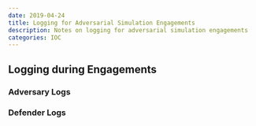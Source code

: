 ```yaml
---
date: 2019-04-24
title: Logging for Adversarial Simulation Engagements
description: Notes on logging for adversarial simulation engagements
categories: IOC
---
```


## Logging during Engagements

### Adversary Logs

### Defender Logs

